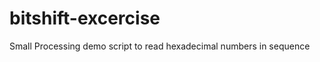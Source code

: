bitshift-excercise
==================

Small Processing demo script to read hexadecimal numbers in sequence
